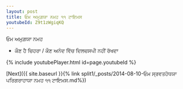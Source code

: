 ```yaml
---
layout: post
title: ਓਮ ਅਮੁਗ਼ਯਾ ਨਮਹ ੧੧ ਟਾਇਮਸ
youtubeId: Z9t1zWgiqKQ
---
```

 
 
 ਓਮ ਅਮੁਗ਼ਯਾ ਨਮਹ  
 
 -  ਕੌਣ ਹੈ ਚਿਹਰਾ / ਕੌਣ ਅਨੰਦ ਵਿੱਚ ਦਿਲਚਸਪੀ ਨਹੀਂ ਰੱਖਦਾ 
 
  
 
  
 
 
 
 
 
 


{% include youtubePlayer.html id=page.youtubeId %}
 
[Next]({{ site.baseurl }}{% link  split1/_posts/2014-08-10-ਓਮ ਸ੍ਰਵਤਹੋਧਯਾ ਪਰਿਗਰਾਹਾਯਾ ਨਮਹ ੧੧ ਟਾਇਮਸ.md%})
 
